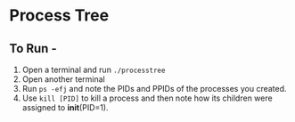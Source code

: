 Process Tree
============

## To Run -
1. Open a terminal and run `./processtree`
2. Open another terminal
3. Run `ps -efj` and note the PIDs and PPIDs of the processes you created.
4. Use `kill [PID]` to kill a process and then note how its children were assigned to **init**(PID=1).
